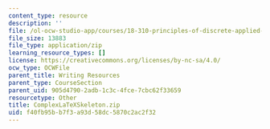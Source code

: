```yaml
---
content_type: resource
description: ''
file: /ol-ocw-studio-app/courses/18-310-principles-of-discrete-applied-mathematics-fall-2013/f40fb95bb7f3a93d58dc5870c2ac2f32_ComplexLaTeXSkeleton.zip
file_size: 13883
file_type: application/zip
learning_resource_types: []
license: https://creativecommons.org/licenses/by-nc-sa/4.0/
ocw_type: OCWFile
parent_title: Writing Resources
parent_type: CourseSection
parent_uid: 905d4790-2adb-1c3c-4fce-7cbc62f33659
resourcetype: Other
title: ComplexLaTeXSkeleton.zip
uid: f40fb95b-b7f3-a93d-58dc-5870c2ac2f32
---
```

